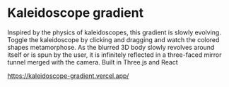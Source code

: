 # Kaleidoscope gradient

Inspired by the physics of kaleidoscopes, this gradient is slowly evolving. Toggle the kaleidoscope by clicking and dragging and watch the colored shapes metamorphose. 
As the blurred 3D body slowly revolves around itself or is spun by the user, it is infinitely reflected in a three-faced mirror tunnel merged with the camera.
Built in Three.js and React
        
https://kaleidoscope-gradient.vercel.app/
